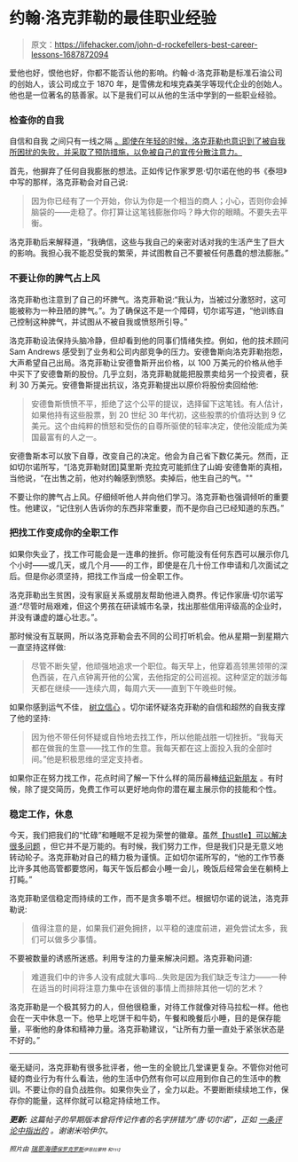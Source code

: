 # 约翰·洛克菲勒的最佳职业经验

> 原文：<https://lifehacker.com/john-d-rockefellers-best-career-lessons-1687872094>

爱他也好，恨他也好，你都不能否认他的影响。约翰·d·洛克菲勒是标准石油公司的创始人，该公司成立于 1870 年，是雪佛龙和埃克森美孚等现代企业的创始人。他也是一位著名的慈善家。以下是我们可以从他的生活中学到的一些职业经验。



### 检查你的自我

自信和自我 之间只有一线之隔 [。即使在年轻的时候，洛克菲勒也意识到了被自我所困扰的失败，并采取了预防措施，以免被自己的宣传分散注意力。](http://lifehacker.com/know-the-line-between-confidence-and-ego-to-avoid-sabot-1445706936)

首先，他摒弃了任何自我膨胀的想法。正如传记作家罗恩·切尔诺在他的书《泰坦》中写的那样，洛克菲勒会对自己说:

> 因为你已经有了一个开始，你认为你是一个相当的商人；小心，否则你会掉脑袋的——走稳了。你打算让这笔钱膨胀你吗？睁大你的眼睛。不要失去平衡。

洛克菲勒后来解释道，“我确信，这些与我自己的亲密对话对我的生活产生了巨大的影响。我担心我不能忍受我的繁荣，并试图教自己不要被任何愚蠢的想法膨胀。”

### 不要让你的脾气占上风

洛克菲勒也注意到了自己的坏脾气。洛克菲勒说:“我认为，当被过分激怒时，这可能被称为一种丑陋的脾气。”。为了确保这不是一个障碍，切尔诺写道，“他训练自己控制这种脾气，并试图从不被自我或愤怒所引导。”

洛克菲勒设法保持头脑冷静，但却看到他的同事们情绪失控。例如，他的技术顾问 Sam Andrews 感受到了业务和公司内部竞争的压力。安德鲁斯向洛克菲勒抱怨，大声希望自己出局。洛克菲勒让安德鲁斯开出价格，以 100 万美元的价格从他手中买下了安德鲁斯的股份。几乎立刻，洛克菲勒就能把股票卖给另一个投资者，获利 30 万美元。安德鲁斯提出抗议，洛克菲勒提出以原价将股份卖回给他:

> 安德鲁斯愤愤不平，拒绝了这个公平的提议，选择留下这笔钱。有人估计，如果他持有这些股票，到 20 世纪 30 年代初，这些股票的价值将达到 9 亿美元。这个由纯粹的愤怒和受伤的自尊所驱使的轻率决定，使他没能成为美国最富有的人之一。

安德鲁斯本可以放下自尊，改变自己的决定。他会为自己省下数亿美元。然而，正如切尔诺所写，“[洛克菲勒财团]莫里斯·克拉克可能抓住了山姆·安德鲁斯的真相，当他说，“在出售之前，他对约翰感到愤怒。卖掉后，他生自己的气。""

不要让你的脾气占上风。仔细倾听他人并向他们学习。洛克菲勒也强调倾听的重要性。他建议，“记住别人告诉你的东西非常重要，而不是你自己已经知道的东西。”

### 把找工作变成你的全职工作

如果你失业了，找工作可能会是一连串的挫折。你可能没有任何东西可以展示你几个小时——或几天，或几个月——的工作，即使是在几十份工作申请和几次面试之后。但是你必须坚持，把找工作当成一份全职工作。

洛克菲勒出生贫困，没有家庭关系或朋友帮助他进入商界。传记作家唐·切尔诺写道:“尽管时局艰难，但这个男孩在研读城市名录，找出那些信用评级高的企业时，并没有谦虚的雄心壮志。”。

那时候没有互联网，所以洛克菲勒会去不同的公司打听机会。他从星期一到星期六一直坚持这样做:

> 尽管不断失望，他顽强地追求一个职位。每天早上，他穿着高领黑领带的深色西装，在八点钟离开他的公寓，去他指定的公司巡视。这种坚定的跋涉每天都在继续——连续六周，每周六天——直到下午晚些时候。

如果你感到运气不佳， [树立信心](http://lifehacker.com/how-to-build-your-confidence-and-why-it-matters-1442414831) 。切尔诺怀疑洛克菲勒的自信和超然的自我支撑了他的坚持:

> 因为他不带任何怀疑或自怜地去找工作，所以他能战胜一切挫折。“我每天都在做我的生意——找工作的生意。我每天都在这上面投入我的全部时间。”他是积极思维的坚定支持者。

如果你正在努力找工作，花点时间了解一下什么样的简历最棒[结识新朋友](http://lifehacker.com/beyond-event-hopping-how-to-step-up-your-professional-1657396328) 。有时候，除了提交简历，免费工作可以更好地向你的潜在雇主展示你的技能和个性。

### 稳定工作，休息

今天，我们把我们的“忙碌”和睡眠不足视为荣誉的徽章。虽然[【hustle】可以解决很多问题](http://lifehacker.com/dont-wait-hustle-when-you-want-to-learn-new-things-5456544) ，但它并不是万能的。有时候，我们努力工作，但是我们只是无意义地转动轮子。洛克菲勒对自己的精力极为谨慎。正如切尔诺所写的，“他的工作节奏比许多其他高管都要悠闲，每天午饭后都会小睡一会儿，晚饭后经常会坐在躺椅上打盹。”

洛克菲勒坚信稳定而持续的工作，而不是贪多嚼不烂。根据切尔诺的说法，洛克菲勒说:

> 值得注意的是，如果我们避免拥挤，以平稳的速度前进，避免尝试太多，我们可以做多少事情。

不要被数量的诱惑所迷惑。利用专注的力量来解决问题。洛克菲勒问道:

> 难道我们中的许多人没有成就大事吗...失败是因为我们缺乏专注力——一种在适当的时间将注意力集中在该做的事情上而排除其他一切的艺术？

洛克菲勒是一个极其努力的人，但他很稳重，对待工作就像对待马拉松一样。他也会在一天中休息一下。他早上吃饼干和牛奶，午餐和晚餐后小睡，目的是保存能量，平衡他的身体和精神力量。洛克菲勒建议，“让所有力量一直处于紧张状态是不好的。”

* * *

毫无疑问，洛克菲勒有很多批评者，他一生的全貌比几堂课更复杂。不管你对他可疑的商业行为有什么看法，他的生活中仍然有你可以应用到你自己的生活中的教训。不要让你的自负战胜你。如果你失业了，全力以赴。不要断断续续地工作，保存你的能量，这样你就可以稳定持续地工作。

***更新:*** *这篇帖子的早期版本曾将传记作者的名字拼错为“唐·切尔诺”，正如* [*一条评论中指出的*](http://lifehacker.com/hello-i-would-just-like-to-point-out-that-the-name-of-1688062080) *。谢谢米哈伊尔。*

*<small>照片由</small>* [*<small>瑞恩海德</small>*](https://www.flickr.com/photos/breatheindigital/4388744542)*<small></small>*<small>[*<small>保罗克罗斯</small>*](https://www.flickr.com/photos/paulcross/5819125499)*<small></small>*<small>*<small>伊恩拉蒙特</small>* *<small>和<small>T51】</small></small>*</small></small>

<small><small></small></small>
